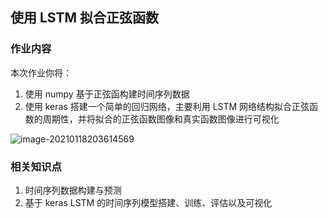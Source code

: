 ## 使用 LSTM 拟合正弦函数

### 作业内容

本次作业你将：

1. 使用 numpy 基于正弦函构建时间序列数据
2. 使用 keras 搭建一个简单的回归网络，主要利用 LSTM 网络结构拟合正弦函数的周期性，并将拟合的正弦函数图像和真实函数图像进行可视化

![image-20210118203614569](https://tva1.sinaimg.cn/large/008eGmZEly1gms4n21c4ej30ze0oa0x5.jpg)

### 相关知识点

1. 时间序列数据构建与预测
2. 基于 keras LSTM 的时间序列模型搭建、训练、评估以及可视化




